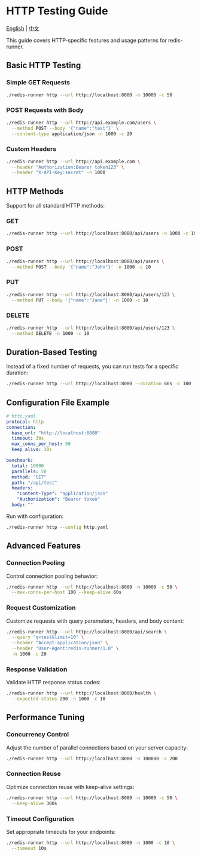 # HTTP Testing Guide

[English](http.md) | [中文](http.zh.md)

This guide covers HTTP-specific features and usage patterns for redis-runner.

## Basic HTTP Testing

### Simple GET Requests

```bash
./redis-runner http --url http://localhost:8080 -n 10000 -c 50
```

### POST Requests with Body

```bash
./redis-runner http --url http://api.example.com/users \
  --method POST --body '{"name":"test"}' \
  --content-type application/json -n 1000 -c 20
```

### Custom Headers

```bash
./redis-runner http --url http://api.example.com \
  --header "Authorization:Bearer token123" \
  --header "X-API-Key:secret" -n 1000
```

## HTTP Methods

Support for all standard HTTP methods:

### GET

```bash
./redis-runner http --url http://localhost:8080/api/users -n 1000 -c 10
```

### POST

```bash
./redis-runner http --url http://localhost:8080/api/users \
  --method POST --body '{"name":"John"}' -n 1000 -c 10
```

### PUT

```bash
./redis-runner http --url http://localhost:8080/api/users/123 \
  --method PUT --body '{"name":"Jane"}' -n 1000 -c 10
```

### DELETE

```bash
./redis-runner http --url http://localhost:8080/api/users/123 \
  --method DELETE -n 1000 -c 10
```

## Duration-Based Testing

Instead of a fixed number of requests, you can run tests for a specific duration:

```bash
./redis-runner http --url http://localhost:8080 --duration 60s -c 100
```

## Configuration File Example

```yaml
# http.yaml
protocol: http
connection:
  base_url: "http://localhost:8080"
  timeout: 30s
  max_conns_per_host: 50
  keep_alive: 30s

benchmark:
  total: 10000
  parallels: 50
  method: "GET"
  path: "/api/test"
  headers:
    "Content-Type": "application/json"
    "Authorization": "Bearer token"
  body: ""
```

Run with configuration:

```bash
./redis-runner http --config http.yaml
```

## Advanced Features

### Connection Pooling

Control connection pooling behavior:

```bash
./redis-runner http --url http://localhost:8080 -n 10000 -c 50 \
  --max-conns-per-host 100 --keep-alive 60s
```

### Request Customization

Customize requests with query parameters, headers, and body content:

```bash
./redis-runner http --url http://localhost:8080/api/search \
  --query "q=test&limit=10" \
  --header "Accept:application/json" \
  --header "User-Agent:redis-runner/1.0" \
  -n 1000 -c 20
```

### Response Validation

Validate HTTP response status codes:

```bash
./redis-runner http --url http://localhost:8080/health \
  --expected-status 200 -n 1000 -c 10
```

## Performance Tuning

### Concurrency Control

Adjust the number of parallel connections based on your server capacity:

```bash
./redis-runner http --url http://localhost:8080 -n 100000 -c 200
```

### Connection Reuse

Optimize connection reuse with keep-alive settings:

```bash
./redis-runner http --url http://localhost:8080 -n 10000 -c 50 \
  --keep-alive 300s
```

### Timeout Configuration

Set appropriate timeouts for your endpoints:

```bash
./redis-runner http --url http://localhost:8080 -n 1000 -c 10 \
  --timeout 10s
```
